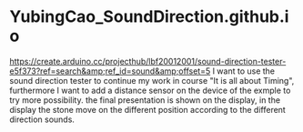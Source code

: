 # YubingCao_SoundDirection.github.io
https://create.arduino.cc/projecthub/lbf20012001/sound-direction-tester-e5f373?ref=search&amp;ref_id=sound&amp;offset=5
I want to use the sound direction tester to continue my work in course "It is all about Timing", furthermore I want to add a distance sensor on the device of the exmple to try more possibility. 
the final presentation is shown on the display, in the display the stone move on the different position according to the different direction sounds.
